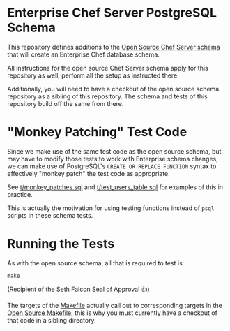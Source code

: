 Enterprise Chef Server PostgreSQL Schema
========================================

This repository defines additions to the
[Open Source Chef Server schema][] that will create an Enterprise Chef
database schema.

All instructions for the open source Chef Server schema apply for
this repository as well; perform all the setup as instructed there.

Additionally, you will need to have a checkout of the open source
schema repository as a sibling of this repository.  The schema and
tests of this repository build off the same from there.

[Open Source Chef Server schema]:http://github.com/opscode/chef-server-schema

# "Monkey Patching" Test Code

Since we make use of the same test code as the open source schema, but
may have to modify those tests to work with Enterprise schema changes,
we can make use of PostgreSQL's `CREATE OR REPLACE FUNCTION` syntax to
effectively "monkey patch" the test code as appropriate.

See [t/monkey_patches.sql](t/monkey_patches.sql) and
[t/test_users_table.sql](t/test_users_table.sql) for examples of this
in practice.

This is actually the motivation for using testing functions instead of
`psql` scripts in these schema tests.

# Running the Tests

As with the open source schema, all that is required to test is:

```
make
```

(Recipient of the Seth Falcon Seal of Approval :+1:)

The targets of the [Makefile](Makefile) actually call out to
corresponding targets in the
[Open Source Makefile](https://github.com/opscode/chef-server-schema/blob/master/Makefile);
this is why you must currently have a checkout of that code in a
sibling directory.
